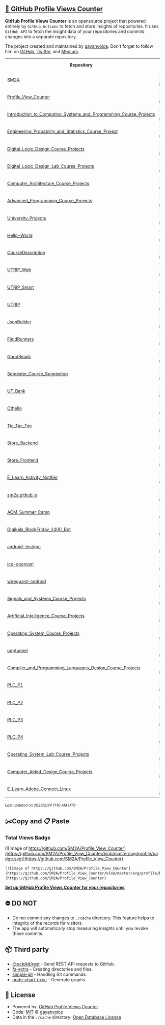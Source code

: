 ## [🚀 GitHub Profile Views Counter](https://github.com/gayanvoice/github-profile-views-counter)
**GitHub Profile Views Counter** is an opensource project that powered entirely by  `GitHub Actions` to fetch and store insights of repositories.
It uses `GitHub API` to fetch the insight data of your repositories and commits changes into a separate repository.

The project created and maintained by [gayanvoice](https://github.com/gayanvoice). Don't forget to follow him on [GitHub](https://github.com/gayanvoice), [Twitter](https://twitter.com/gayanvoice), and [Medium](https://gayanvoice.medium.com/).

<table>
	<tr>
		<th>
			Repository
		</th>
		<th>
			Last Updated
		</th>
		<th>
			Unique
		</th>
		<th>
			Views
		</th>
	</tr>
	<tr>
		<td>
			<a href="https://github.com/SM2A/Profile_View_Counter/tree/master/readme/330442903/year.md">
				SM2A
			</a>
		</td>
		<td>
			2022/2/22 12:44 AM UTC
		</td>
		<td>
			31
		</td>
		<td>
			<img alt="Response time graph" src="https://github.com/SM2A/Profile_View_Counter/raw/master/graph/330442903/small/year.png" height="20"> 65
		</td>
	</tr>
	<tr>
		<td>
			<a href="https://github.com/SM2A/Profile_View_Counter/tree/master/readme/427362212/year.md">
				Profile_View_Counter
			</a>
		</td>
		<td>
			2022/2/22 12:44 AM UTC
		</td>
		<td>
			43
		</td>
		<td>
			<img alt="Response time graph" src="https://github.com/SM2A/Profile_View_Counter/raw/master/graph/427362212/small/year.png" height="20"> 334
		</td>
	</tr>
	<tr>
		<td>
			<a href="https://github.com/SM2A/Profile_View_Counter/tree/master/readme/412187822/year.md">
				Introduction_to_Computing_Systems_and_Programming_Course_Projects
			</a>
		</td>
		<td>
			2022/2/22 12:44 AM UTC
		</td>
		<td>
			16
		</td>
		<td>
			<img alt="Response time graph" src="https://github.com/SM2A/Profile_View_Counter/raw/master/graph/412187822/small/year.png" height="20"> 33
		</td>
	</tr>
	<tr>
		<td>
			<a href="https://github.com/SM2A/Profile_View_Counter/tree/master/readme/413804331/year.md">
				Engineering_Probability_and_Statistics_Course_Project
			</a>
		</td>
		<td>
			2022/2/22 12:44 AM UTC
		</td>
		<td>
			18
		</td>
		<td>
			<img alt="Response time graph" src="https://github.com/SM2A/Profile_View_Counter/raw/master/graph/413804331/small/year.png" height="20"> 69
		</td>
	</tr>
	<tr>
		<td>
			<a href="https://github.com/SM2A/Profile_View_Counter/tree/master/readme/414360951/year.md">
				Digital_Logic_Design_Course_Projects
			</a>
		</td>
		<td>
			2022/2/22 12:44 AM UTC
		</td>
		<td>
			17
		</td>
		<td>
			<img alt="Response time graph" src="https://github.com/SM2A/Profile_View_Counter/raw/master/graph/414360951/small/year.png" height="20"> 71
		</td>
	</tr>
	<tr>
		<td>
			<a href="https://github.com/SM2A/Profile_View_Counter/tree/master/readme/414366201/year.md">
				Digital_Logic_Design_Lab_Course_Projects
			</a>
		</td>
		<td>
			2022/2/22 12:45 AM UTC
		</td>
		<td>
			33
		</td>
		<td>
			<img alt="Response time graph" src="https://github.com/SM2A/Profile_View_Counter/raw/master/graph/414366201/small/year.png" height="20"> 116
		</td>
	</tr>
	<tr>
		<td>
			<a href="https://github.com/SM2A/Profile_View_Counter/tree/master/readme/414517214/year.md">
				Computer_Architecture_Course_Projects
			</a>
		</td>
		<td>
			2022/2/22 12:45 AM UTC
		</td>
		<td>
			89
		</td>
		<td>
			<img alt="Response time graph" src="https://github.com/SM2A/Profile_View_Counter/raw/master/graph/414517214/small/year.png" height="20"> 656
		</td>
	</tr>
	<tr>
		<td>
			<a href="https://github.com/SM2A/Profile_View_Counter/tree/master/readme/412364586/year.md">
				Advanced_Programming_Course_Projects
			</a>
		</td>
		<td>
			2022/2/22 12:45 AM UTC
		</td>
		<td>
			24
		</td>
		<td>
			<img alt="Response time graph" src="https://github.com/SM2A/Profile_View_Counter/raw/master/graph/412364586/small/year.png" height="20"> 75
		</td>
	</tr>
	<tr>
		<td>
			<a href="https://github.com/SM2A/Profile_View_Counter/tree/master/readme/412880224/year.md">
				University_Projects
			</a>
		</td>
		<td>
			2022/2/22 12:00 AM UTC
		</td>
		<td>
			77
		</td>
		<td>
			<img alt="Response time graph" src="https://github.com/SM2A/Profile_View_Counter/raw/master/graph/412880224/small/year.png" height="20"> 156
		</td>
	</tr>
	<tr>
		<td>
			<a href="https://github.com/SM2A/Profile_View_Counter/tree/master/readme/390043768/year.md">
				Hello-World
			</a>
		</td>
		<td>
			2022/2/22 12:00 AM UTC
		</td>
		<td>
			14
		</td>
		<td>
			<img alt="Response time graph" src="https://github.com/SM2A/Profile_View_Counter/raw/master/graph/390043768/small/year.png" height="20"> 73
		</td>
	</tr>
	<tr>
		<td>
			<a href="https://github.com/SM2A/Profile_View_Counter/tree/master/readme/411045327/year.md">
				CourseDescription
			</a>
		</td>
		<td>
			2022/2/22 12:00 AM UTC
		</td>
		<td>
			20
		</td>
		<td>
			<img alt="Response time graph" src="https://github.com/SM2A/Profile_View_Counter/raw/master/graph/411045327/small/year.png" height="20"> 24
		</td>
	</tr>
	<tr>
		<td>
			<a href="https://github.com/SM2A/Profile_View_Counter/tree/master/readme/279807024/year.md">
				UTRIP_Web
			</a>
		</td>
		<td>
			2022/2/22 12:45 AM UTC
		</td>
		<td>
			11
		</td>
		<td>
			<img alt="Response time graph" src="https://github.com/SM2A/Profile_View_Counter/raw/master/graph/279807024/small/year.png" height="20"> 21
		</td>
	</tr>
	<tr>
		<td>
			<a href="https://github.com/SM2A/Profile_View_Counter/tree/master/readme/271093860/year.md">
				UTRIP_Smart
			</a>
		</td>
		<td>
			2022/2/22 12:45 AM UTC
		</td>
		<td>
			6
		</td>
		<td>
			<img alt="Response time graph" src="https://github.com/SM2A/Profile_View_Counter/raw/master/graph/271093860/small/year.png" height="20"> 7
		</td>
	</tr>
	<tr>
		<td>
			<a href="https://github.com/SM2A/Profile_View_Counter/tree/master/readme/266310885/year.md">
				UTRIP
			</a>
		</td>
		<td>
			2022/2/22 12:46 AM UTC
		</td>
		<td>
			7
		</td>
		<td>
			<img alt="Response time graph" src="https://github.com/SM2A/Profile_View_Counter/raw/master/graph/266310885/small/year.png" height="20"> 15
		</td>
	</tr>
	<tr>
		<td>
			<a href="https://github.com/SM2A/Profile_View_Counter/tree/master/readme/262395788/year.md">
				JsonBuilder
			</a>
		</td>
		<td>
			2022/2/22 12:46 AM UTC
		</td>
		<td>
			7
		</td>
		<td>
			<img alt="Response time graph" src="https://github.com/SM2A/Profile_View_Counter/raw/master/graph/262395788/small/year.png" height="20"> 7
		</td>
	</tr>
	<tr>
		<td>
			<a href="https://github.com/SM2A/Profile_View_Counter/tree/master/readme/257704630/year.md">
				FieldRunners
			</a>
		</td>
		<td>
			2022/2/22 12:46 AM UTC
		</td>
		<td>
			12
		</td>
		<td>
			<img alt="Response time graph" src="https://github.com/SM2A/Profile_View_Counter/raw/master/graph/257704630/small/year.png" height="20"> 49
		</td>
	</tr>
	<tr>
		<td>
			<a href="https://github.com/SM2A/Profile_View_Counter/tree/master/readme/412386961/year.md">
				GoodReads
			</a>
		</td>
		<td>
			2022/2/22 12:46 AM UTC
		</td>
		<td>
			11
		</td>
		<td>
			<img alt="Response time graph" src="https://github.com/SM2A/Profile_View_Counter/raw/master/graph/412386961/small/year.png" height="20"> 27
		</td>
	</tr>
	<tr>
		<td>
			<a href="https://github.com/SM2A/Profile_View_Counter/tree/master/readme/412379909/year.md">
				Semester_Course_Suggestion
			</a>
		</td>
		<td>
			2022/2/22 12:46 AM UTC
		</td>
		<td>
			10
		</td>
		<td>
			<img alt="Response time graph" src="https://github.com/SM2A/Profile_View_Counter/raw/master/graph/412379909/small/year.png" height="20"> 15
		</td>
	</tr>
	<tr>
		<td>
			<a href="https://github.com/SM2A/Profile_View_Counter/tree/master/readme/412199246/year.md">
				UT_Bank
			</a>
		</td>
		<td>
			2022/2/22 12:46 AM UTC
		</td>
		<td>
			8
		</td>
		<td>
			<img alt="Response time graph" src="https://github.com/SM2A/Profile_View_Counter/raw/master/graph/412199246/small/year.png" height="20"> 15
		</td>
	</tr>
	<tr>
		<td>
			<a href="https://github.com/SM2A/Profile_View_Counter/tree/master/readme/412193903/year.md">
				Othello
			</a>
		</td>
		<td>
			2022/2/22 12:46 AM UTC
		</td>
		<td>
			6
		</td>
		<td>
			<img alt="Response time graph" src="https://github.com/SM2A/Profile_View_Counter/raw/master/graph/412193903/small/year.png" height="20"> 16
		</td>
	</tr>
	<tr>
		<td>
			<a href="https://github.com/SM2A/Profile_View_Counter/tree/master/readme/412191989/year.md">
				Tic_Tac_Toe
			</a>
		</td>
		<td>
			2022/2/22 12:47 AM UTC
		</td>
		<td>
			7
		</td>
		<td>
			<img alt="Response time graph" src="https://github.com/SM2A/Profile_View_Counter/raw/master/graph/412191989/small/year.png" height="20"> 15
		</td>
	</tr>
	<tr>
		<td>
			<a href="https://github.com/SM2A/Profile_View_Counter/tree/master/readme/393412215/year.md">
				Store_Backend
			</a>
		</td>
		<td>
			2022/2/22 12:47 AM UTC
		</td>
		<td>
			6
		</td>
		<td>
			<img alt="Response time graph" src="https://github.com/SM2A/Profile_View_Counter/raw/master/graph/393412215/small/year.png" height="20"> 41
		</td>
	</tr>
	<tr>
		<td>
			<a href="https://github.com/SM2A/Profile_View_Counter/tree/master/readme/396957307/year.md">
				Store_Frontend
			</a>
		</td>
		<td>
			2022/2/22 12:47 AM UTC
		</td>
		<td>
			6
		</td>
		<td>
			<img alt="Response time graph" src="https://github.com/SM2A/Profile_View_Counter/raw/master/graph/396957307/small/year.png" height="20"> 7
		</td>
	</tr>
	<tr>
		<td>
			<a href="https://github.com/SM2A/Profile_View_Counter/tree/master/readme/356411039/year.md">
				E_Learn_Activity_Notifier
			</a>
		</td>
		<td>
			2022/2/22 12:47 AM UTC
		</td>
		<td>
			7
		</td>
		<td>
			<img alt="Response time graph" src="https://github.com/SM2A/Profile_View_Counter/raw/master/graph/356411039/small/year.png" height="20"> 22
		</td>
	</tr>
	<tr>
		<td>
			<a href="https://github.com/SM2A/Profile_View_Counter/tree/master/readme/354935926/year.md">
				sm2a.github.io
			</a>
		</td>
		<td>
			2022/2/22 12:47 AM UTC
		</td>
		<td>
			14
		</td>
		<td>
			<img alt="Response time graph" src="https://github.com/SM2A/Profile_View_Counter/raw/master/graph/354935926/small/year.png" height="20"> 70
		</td>
	</tr>
	<tr>
		<td>
			<a href="https://github.com/SM2A/Profile_View_Counter/tree/master/readme/388052733/year.md">
				ACM_Summer_Camp
			</a>
		</td>
		<td>
			2022/2/22 12:47 AM UTC
		</td>
		<td>
			2
		</td>
		<td>
			<img alt="Response time graph" src="https://github.com/SM2A/Profile_View_Counter/raw/master/graph/388052733/small/year.png" height="20"> 2
		</td>
	</tr>
	<tr>
		<td>
			<a href="https://github.com/SM2A/Profile_View_Counter/tree/master/readme/434520166/year.md">
				Digikala_BlackFriday_1400_Bot
			</a>
		</td>
		<td>
			2022/2/22 12:48 AM UTC
		</td>
		<td>
			13
		</td>
		<td>
			<img alt="Response time graph" src="https://github.com/SM2A/Profile_View_Counter/raw/master/graph/434520166/small/year.png" height="20"> 39
		</td>
	</tr>
	<tr>
		<td>
			<a href="https://github.com/SM2A/Profile_View_Counter/tree/master/readme/455224484/year.md">
				android-testdpc
			</a>
		</td>
		<td>
			2022/2/22 12:48 AM UTC
		</td>
		<td>
			1
		</td>
		<td>
			<img alt="Response time graph" src="https://github.com/SM2A/Profile_View_Counter/raw/master/graph/455224484/small/year.png" height="20"> 1
		</td>
	</tr>
	<tr>
		<td>
			<a href="https://github.com/SM2A/Profile_View_Counter/tree/master/readme/453880075/year.md">
				ics-openvpn
			</a>
		</td>
		<td>
			2022/2/22 12:48 AM UTC
		</td>
		<td>
			0
		</td>
		<td>
			<img alt="Response time graph" src="https://github.com/SM2A/Profile_View_Counter/raw/master/graph/453880075/small/year.png" height="20"> 0
		</td>
	</tr>
	<tr>
		<td>
			<a href="https://github.com/SM2A/Profile_View_Counter/tree/master/readme/453880097/year.md">
				wireguard-android
			</a>
		</td>
		<td>
			2022/2/22 12:48 AM UTC
		</td>
		<td>
			1
		</td>
		<td>
			<img alt="Response time graph" src="https://github.com/SM2A/Profile_View_Counter/raw/master/graph/453880097/small/year.png" height="20"> 1
		</td>
	</tr>
	<tr>
		<td>
			<a href="https://github.com/SM2A/Profile_View_Counter/tree/master/readme/430050298/year.md">
				Signals_and_Systems_Course_Projects
			</a>
		</td>
		<td>
			2022/2/22 12:00 AM UTC
		</td>
		<td>
			11
		</td>
		<td>
			<img alt="Response time graph" src="https://github.com/SM2A/Profile_View_Counter/raw/master/graph/430050298/small/year.png" height="20"> 36
		</td>
	</tr>
	<tr>
		<td>
			<a href="https://github.com/SM2A/Profile_View_Counter/tree/master/readme/412184416/year.md">
				Artificial_Intelligence_Course_Projects
			</a>
		</td>
		<td>
			2022/2/22 12:48 AM UTC
		</td>
		<td>
			8
		</td>
		<td>
			<img alt="Response time graph" src="https://github.com/SM2A/Profile_View_Counter/raw/master/graph/412184416/small/year.png" height="20"> 29
		</td>
	</tr>
	<tr>
		<td>
			<a href="https://github.com/SM2A/Profile_View_Counter/tree/master/readme/420412422/year.md">
				Operating_System_Course_Projects
			</a>
		</td>
		<td>
			2022/2/22 12:48 AM UTC
		</td>
		<td>
			18
		</td>
		<td>
			<img alt="Response time graph" src="https://github.com/SM2A/Profile_View_Counter/raw/master/graph/420412422/small/year.png" height="20"> 112
		</td>
	</tr>
	<tr>
		<td>
			<a href="https://github.com/SM2A/Profile_View_Counter/tree/master/readme/456796555/year.md">
				udptunnel
			</a>
		</td>
		<td>
			2022/2/22 12:49 AM UTC
		</td>
		<td>
			2
		</td>
		<td>
			<img alt="Response time graph" src="https://github.com/SM2A/Profile_View_Counter/raw/master/graph/456796555/small/year.png" height="20"> 2
		</td>
	</tr>
	<tr>
		<td>
			<a href="https://github.com/SM2A/Profile_View_Counter/tree/master/readme/421735558/year.md">
				Compiler_and_Programming_Languages_Design_Course_Projects
			</a>
		</td>
		<td>
			2022/2/22 12:49 AM UTC
		</td>
		<td>
			9
		</td>
		<td>
			<img alt="Response time graph" src="https://github.com/SM2A/Profile_View_Counter/raw/master/graph/421735558/small/year.png" height="20"> 54
		</td>
	</tr>
	<tr>
		<td>
			<a href="https://github.com/SM2A/Profile_View_Counter/tree/master/readme/459215050/year.md">
				PLC_P1
			</a>
		</td>
		<td>
			2022/2/22 12:49 AM UTC
		</td>
		<td>
			9
		</td>
		<td>
			<img alt="Response time graph" src="https://github.com/SM2A/Profile_View_Counter/raw/master/graph/459215050/small/year.png" height="20"> 77
		</td>
	</tr>
	<tr>
		<td>
			<a href="https://github.com/SM2A/Profile_View_Counter/tree/master/readme/433485806/year.md">
				PLC_P2
			</a>
		</td>
		<td>
			2022/2/22 12:49 AM UTC
		</td>
		<td>
			4
		</td>
		<td>
			<img alt="Response time graph" src="https://github.com/SM2A/Profile_View_Counter/raw/master/graph/433485806/small/year.png" height="20"> 48
		</td>
	</tr>
	<tr>
		<td>
			<a href="https://github.com/SM2A/Profile_View_Counter/tree/master/readme/439019724/year.md">
				PLC_P3
			</a>
		</td>
		<td>
			2022/2/22 12:49 AM UTC
		</td>
		<td>
			7
		</td>
		<td>
			<img alt="Response time graph" src="https://github.com/SM2A/Profile_View_Counter/raw/master/graph/439019724/small/year.png" height="20"> 70
		</td>
	</tr>
	<tr>
		<td>
			<a href="https://github.com/SM2A/Profile_View_Counter/tree/master/readme/444491866/year.md">
				PLC_P4
			</a>
		</td>
		<td>
			2022/2/22 12:49 AM UTC
		</td>
		<td>
			8
		</td>
		<td>
			<img alt="Response time graph" src="https://github.com/SM2A/Profile_View_Counter/raw/master/graph/444491866/small/year.png" height="20"> 80
		</td>
	</tr>
	<tr>
		<td>
			<a href="https://github.com/SM2A/Profile_View_Counter/tree/master/readme/459333884/year.md">
				Operating_System_Lab_Course_Projects
			</a>
		</td>
		<td>
			2022/2/22 12:49 AM UTC
		</td>
		<td>
			8
		</td>
		<td>
			<img alt="Response time graph" src="https://github.com/SM2A/Profile_View_Counter/raw/master/graph/459333884/small/year.png" height="20"> 31
		</td>
	</tr>
	<tr>
		<td>
			<a href="https://github.com/SM2A/Profile_View_Counter/tree/master/readme/460967667/year.md">
				Computer_Aided_Design_Course_Projects
			</a>
		</td>
		<td>
			2022/2/22 12:50 AM UTC
		</td>
		<td>
			4
		</td>
		<td>
			<img alt="Response time graph" src="https://github.com/SM2A/Profile_View_Counter/raw/master/graph/460967667/small/year.png" height="20"> 22
		</td>
	</tr>
	<tr>
		<td>
			<a href="https://github.com/SM2A/Profile_View_Counter/tree/master/readme/461245948/year.md">
				E_Learn_Adobe_Connect_Linux
			</a>
		</td>
		<td>
			2022/2/21 11:10 AM UTC
		</td>
		<td>
			3
		</td>
		<td>
			<img alt="Response time graph" src="https://github.com/SM2A/Profile_View_Counter/raw/master/graph/461245948/small/year.png" height="20"> 31
		</td>
	</tr>
</table>

<small><i>Last updated on 2022/2/24 11:10 AM UTC</i></small>

## ✂️Copy and 📋 Paste
### Total Views Badge
[![Image of https://github.com/SM2A/Profile_View_Counter](https://github.com/SM2A/Profile_View_Counter/blob/master/svg/profile/badge.svg)](https://github.com/SM2A/Profile_View_Counter)

```readme
[![Image of https://github.com/SM2A/Profile_View_Counter](https://github.com/SM2A/Profile_View_Counter/blob/master/svg/profile/badge.svg)](https://github.com/SM2A/Profile_View_Counter)
```
[**Set up GitHub Profile Views Counter for your repositories**](https://github.com/gayanvoice/github-profile-views-counter)
## ⛔ DO NOT
- Do not commit any changes to `./cache` directory. This feature helps to integrity of the records for visitors.
- The app will automatically stop measuring insights until you revoke those commits.
## 📦 Third party

- [@octokit/rest](https://www.npmjs.com/package/@octokit/rest) - Send REST API requests to GitHub.
- [fs-extra](https://www.npmjs.com/package/fs-extra) - Creating directories and files.
- [simple-git](https://www.npmjs.com/package/simple-git) - Handling Git commands.
- [node-chart-exec](https://www.npmjs.com/package/node-chart-exec) - Generate graphs.
## 📄 License
- Powered by: [GitHub Profile Views Counter](https://github.com/gayanvoice/github-profile-views-counter)
- Code: [MIT](./LICENSE) © [gayanvoice](https://github.com/gayanvoice)
- Data in the `./cache` directory: [Open Database License](https://opendatacommons.org/licenses/odbl/1-0/)